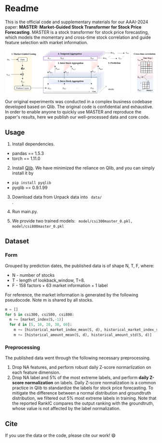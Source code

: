 # Readme 
This is the official code and supplementary materials for our AAAI-2024 paper: **MASTER: Market-Guided Stock Transformer for Stock Price Forecasting**. MASTER is a stock transformer for stock price forecasting, which models the momentary and cross-time stock correlation and guide feature selection with market information.

![MASTER framework](framework.png)

Our original experiments was conducted in a complex business codebase developed based on Qlib. The original code is confidential and exhaustive. In order to enable anyone to quickly use MASTER and reproduce the paper's results, here we publish our well-processed data and core code. 

## Usage
1. Install dependencies.
- pandas == 1.5.3
- torch == 1.11.0

2. Install [Qlib](github.com/microsoft/qlib). We have minimized the reliance on Qlib, and you can simply install it by
- <code>pip install pyqlib </code>
- pyqlib == 0.9.1.99

3. Download data from Unpack data into <code> data/ </code>.

4. Run main.py.

5. We provide two trained models: <code> model/csi300master_0.pkl, model/csi800master_0.pkl</code>

## Dataset
### Form
Grouped by prediction dates, the published data is of shape N, T, F, where:
- N - number of stocks
- T - length of lookback_window, T=8.
- F - 158 factors + 63 market information + 1 label        

For reference, the market information is generated by the following pseudocode. Note m is shared by all stocks.

```python
m = []
for S in csi300, csi500, csi800:
  m += [market_index(S,-1)]
  for d in [5, 10, 20, 30, 60]:
    m += [historical_market_index_mean(S, d), historical_market_index_std(S, d)]
    m += [historical_amount_mean(S, d), historical_amount_std(S, d)]
```

### Preprocessing
The published data went through the following necessary preprocessing.
1. Drop NA features, and perform robust daily Z-score normarlization on each feature dimension.  
2. Drop NA label and 5% of the most extreme labels, and perform **daily Z-score normalization** on labels. 
Daily Z-score normalization is a common practice in Qlib to standardize the labels for stock price forecasting.
To mitigate the difference between a normal distribution and groundtruth distribution, we filtered out 5\% most extreme labels in training.
Note that the reported RankIC compares the output ranking with the groundtruth, whose value is not affected by the label normalization.

## Cite
If you use the data or the code, please cite our work! :smile:


